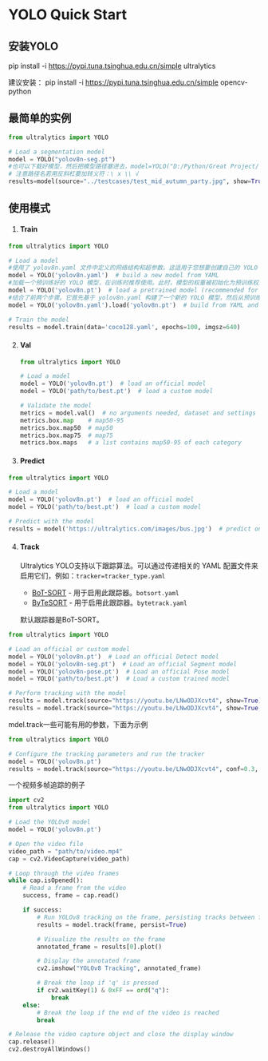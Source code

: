 # YOLO Quick Start
## 安装YOLO
pip install -i https://pypi.tuna.tsinghua.edu.cn/simple ultralytics

建议安装：
pip install -i https://pypi.tuna.tsinghua.edu.cn/simple opencv-python

## 最简单的实例
```python
from ultralytics import YOLO

# Load a segmentation model
model = YOLO("yolov8n-seg.pt")  
#也可以下载好模型，然后把模型路径塞进去，model=YOLO("D:/Python/Great Project/YOLO_Bicycle_Theft_Detection/src/yolov8n-seg.pt")
# 注意路径名若用反斜杠要加转义符：\ x \\ √
results=model(source="../testcases/test_mid_autumn_party.jpg", show=True,save=True)
```

## 使用模式

1. #### Train

```python
from ultralytics import YOLO

# Load a model
#使用了 yolov8n.yaml 文件中定义的网络结构和超参数。这适用于您想要创建自己的 YOLO 模型或尝试使用不同的网络架构进行目标检测任务的情况。
model = YOLO('yolov8n.yaml')  # build a new model from YAML
#加载一个预训练好的 YOLO 模型，在训练时推荐使用。此时，模型的权重被初始化为预训练权重，可以快速地进行 Fine-tune 以适应不同的目标检测任务。
model = YOLO('yolov8n.pt')  # load a pretrained model (recommended for training)
#结合了前两个步骤。它首先基于 yolov8n.yaml 构建了一个新的 YOLO 模型，然后从预训练的权重文件 yolov8n.pt 中加载权重进行 Fine-tune。这种方法可以让您同时使用自定义的网络结构和预训练的权重进行训练
model = YOLO('yolov8n.yaml').load('yolov8n.pt')  # build from YAML and transfer weights

# Train the model
results = model.train(data='coco128.yaml', epochs=100, imgsz=640)

```

2. #### Val

   ```python
   from ultralytics import YOLO
   
   # Load a model
   model = YOLO('yolov8n.pt')  # load an official model
   model = YOLO('path/to/best.pt')  # load a custom model
   
   # Validate the model
   metrics = model.val()  # no arguments needed, dataset and settings remembered
   metrics.box.map    # map50-95
   metrics.box.map50  # map50
   metrics.box.map75  # map75
   metrics.box.maps   # a list contains map50-95 of each category
   
   ```

   

3. #### Predict

```python
from ultralytics import YOLO

# Load a model
model = YOLO('yolov8n.pt')  # load an official model
model = YOLO('path/to/best.pt')  # load a custom model

# Predict with the model
results = model('https://ultralytics.com/images/bus.jpg')  # predict on an image

```



4. #### Track

   Ultralytics YOLO支持以下跟踪算法。可以通过传递相关的 YAML 配置文件来启用它们，例如：`tracker=tracker_type.yaml`

   - [BoT-SORT](https://github.com/NirAharon/BoT-SORT) - 用于启用此跟踪器。`botsort.yaml`
   - [ByTeSORT](https://github.com/ifzhang/ByteTrack) - 用于启用此跟踪器。`bytetrack.yaml`

   默认跟踪器是BoT-SORT。

```python
from ultralytics import YOLO

# Load an official or custom model
model = YOLO('yolov8n.pt')  # Load an official Detect model
model = YOLO('yolov8n-seg.pt')  # Load an official Segment model
model = YOLO('yolov8n-pose.pt')  # Load an official Pose model
model = YOLO('path/to/best.pt')  # Load a custom trained model

# Perform tracking with the model
results = model.track(source="https://youtu.be/LNwODJXcvt4", show=True)  # Tracking with default tracker
results = model.track(source="https://youtu.be/LNwODJXcvt4", show=True, tracker="bytetrack.yaml")  # Tracking with ByteTrack tracker

```

mdel.track一些可能有用的参数，下面为示例

```python
from ultralytics import YOLO

# Configure the tracking parameters and run the tracker
model = YOLO('yolov8n.pt')
results = model.track(source="https://youtu.be/LNwODJXcvt4", conf=0.3, iou=0.5, show=True)

```

一个视频多帧追踪的例子

```python
import cv2
from ultralytics import YOLO

# Load the YOLOv8 model
model = YOLO('yolov8n.pt')

# Open the video file
video_path = "path/to/video.mp4"
cap = cv2.VideoCapture(video_path)

# Loop through the video frames
while cap.isOpened():
    # Read a frame from the video
    success, frame = cap.read()

    if success:
        # Run YOLOv8 tracking on the frame, persisting tracks between frames
        results = model.track(frame, persist=True)

        # Visualize the results on the frame
        annotated_frame = results[0].plot()

        # Display the annotated frame
        cv2.imshow("YOLOv8 Tracking", annotated_frame)

        # Break the loop if 'q' is pressed
        if cv2.waitKey(1) & 0xFF == ord("q"):
            break
    else:
        # Break the loop if the end of the video is reached
        break

# Release the video capture object and close the display window
cap.release()
cv2.destroyAllWindows()

```

